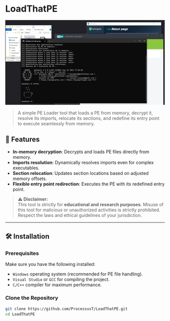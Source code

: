 # LoadThatPE

![LoadThatPE](.assets/loadthatpe_demo.png)

> A simple PE Loader tool that loads a PE from memory, decrypt it, resolve its imports, relocate its sections, and redefine its entry point to execute seamlessly from memory.

## 🚀 Features

- **In-memory decryption**: Decrypts and loads PE files directly from memory.
- **Imports resolution**: Dynamically resolves imports even for complex executables.
- **Section relocation**: Updates section locations based on adjusted memory offsets.
- **Flexible entry point redirection**: Executes the PE with its redefined entry point.
 
> **⚠️ Disclaimer:**  
This tool is strictly for **educational and research purposes**. Misuse of this tool for malicious or unauthorized activities is strictly prohibited. Respect the laws and ethical guidelines of your jurisdiction.

---

## 🛠️ Installation

### Prerequisites
Make sure you have the following installed:

- `Windows` operating system (recommended for PE file handling).
- `Visual Studio` or `GCC` for compiling the project.
- `C/C++` compiler for maximum performance.

### Clone the Repository

```bash
git clone https://github.com/ProcessusT/LoadThatPE.git
cd LoadThatPE
